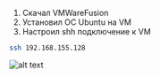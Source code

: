 1. Скачал VMWareFusion
2. Установил OC Ubuntu на VM
3. Настроил shh подключение к VM
```bash
ssh 192.168.155.128
```
![alt text](image.png)